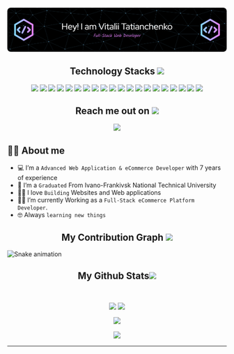<!--  https://ritik307.github.io/portfolio/  -->
<p align="center">
 
</p align="center">
<img src="https://github.com/upvitaly/README/blob/main/github-header-image%20(4).png" />



<!-- <p align="center">
  I'm a 3rd year student pursuing Master's in Computer Applications 🎓 from Guru Gobind Singh Indraprastha University 🏛. I'm a passionate learner who's always willing to learn and work across technologies and domains 💡. I love to explore new technologies and leverage them to solve real-life problems ✨. Apart from that I also love to guide and mentor newbies👨🏻‍💻. I'm deep into Web 🕸️ Development.
</p>   -->

<h2 align="center">Technology Stacks <img src="https://github.com/ritik307/ritik307/blob/main/images/laptop.gif" width="50"></h2>

<p align="center">
 <img src="https://img.shields.io/badge/PHP-777BB4?style=flat-square&logo=php&logoColor=white"/>
<img src="https://img.shields.io/badge/-HTML5-E34F26?style=flat-square&logo=html5&logoColor=white"/>
<img src="https://img.shields.io/badge/-CSS3-1572B6?style=flat-square&logo=css3"/>
<img src="https://img.shields.io/badge/-Bootstrap-563D7C?style=flat-square&logo=bootstrap"/>
<img src="https://img.shields.io/badge/-JavaScript-black?style=flat-square&logo=javascript"/>
<img src="https://img.shields.io/badge/-Shopify-7AB55C?style=flat-square&logo=shopify&logoColor=white"/>
<img src="https://img.shields.io/badge/-WordPress-21759B?style=flat-square&logo=wordpress&logoColor=white"/>
<img src="https://img.shields.io/badge/-Bigcommerce-121118?style=flat-square&logo=bigcommerce&logoColor=white"/>
<img src="https://img.shields.io/badge/-Woocommerce-96588A?style=flat-square&logo=woocommerce&logoColor=white"/>
<img src="https://img.shields.io/badge/-React-61DAFB?style=flat-square&logo=react&logoColor=white"/>
<img src="https://img.shields.io/badge/-Next.js-000000?style=flat-square&logo=nextdotjs&logoColor=white"/>
<img src="https://img.shields.io/badge/-MUI-007FFF?style=flat-square&logo=mui&logoColor=white"/>
<img src="https://img.shields.io/badge/-MongoDB-47A248?style=flat-square&logo=mongodb&logoColor=white"/>
<img src="https://img.shields.io/badge/-Nodejs-339933?style=flat-square&logo=Node.js&logoColor=white"/>
<img src="https://img.shields.io/badge/-MySQL-4479A1?style=flat-square&logo=mysql&logoColor=white"/>
<img src="https://img.shields.io/badge/-Graphql-E10098?style=flat-square&logo=graphql&logoColor=white"/>
<img src="https://img.shields.io/badge/-Apache-D22128?style=flat-square&logo=apache&logoColor=white"/>
<img src="https://img.shields.io/badge/-Heroku-430098?style=flat-square&logo=heroku&logoColor=white"/>
<img src="https://img.shields.io/badge/-Git-F05032?style=flat-square&logo=git&logoColor=white"/>
<img src="https://img.shields.io/badge/-GitHub-181717?style=flat-square&logo=github&logoColor=white"/>
</p>

<h2 align="center">Reach me out on <img src="https://media0.giphy.com/media/jqNPzdTTxQfOgOqpO4/source.gif" width="50"></h2>

<p align="center">
<!-- <img src="https://img.shields.io/badge/-ritik-purple?style=flat-square&logo=instagram&logoColor=white&link=https://www.instagram.com/pinkdogg307/"/> -->
<a href="mailto: vt253002@gmail.com">
 <img src="https://img.shields.io/badge/-upvitaly-c14438?style=flat-square&logo=Gmail&logoColor=white&link=mailto:vt253002@gmail.com"/>
</a>
</p>

## :sassy_man:  About me
- :computer: I’m a `Advanced Web Application & eCommerce Developer` with 7 years of experience
- :school: I’m a `Graduated` From Ivano-Frankivsk National Technical University
- :technologist: I love `Building` Websites and Web applications
- :student: I’m currently Working as a `Full-Stack eCommerce Platform Developer`.
- :nerd_face: Always `learning new things`


<h2 align="center">
  My Contribution Graph <img src="https://media.giphy.com/media/xUA7aZeLE2e0P7Znz2/giphy.gif" width="50">
</h2>

  ![Snake animation](https://github.com/upvitaly/upvitaly/blob/output/github-contribution-grid-snake.svg)

<h2 align="center">
  My Github Stats<img src="https://media.giphy.com/media/VgCDAzcKvsR6OM0uWg/giphy.gif" width="50">
</h2>
 
<br>

<p align = "center">
  <img  src = "https://github-readme-stats.vercel.app/api?username=upvitaly&show_icons=true&theme=radical&line_height=27">
  <img src = "https://github-readme-stats.vercel.app/api/top-langs/?username=upvitaly&hide=html,css,java,shaderlab,kotlin,hlsl&theme=radical">
</p>

<p align = "center">
 <img  src="https://github-readme-streak-stats.herokuapp.com/?user=upvitaly&show_icons=true&locale=en&layout=compact&theme=radical&line_height=0" />
</p> 

<p align = "center">
 <img src="https://activity-graph.herokuapp.com/graph?username=upvitaly&theme=redical">
</p> 
<hr>
